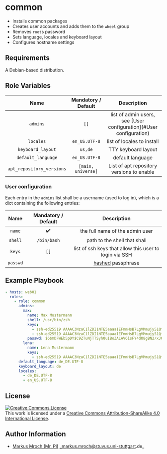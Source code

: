 # common

- Installs common packages
- Creates user accounts and adds them to the `wheel` group
- Removes `root`s password
- Sets language, locales and keyboard layout
- Configures hostname settings

## Requirements

A Debian-based distribution.

## Role Variables

| Name                      | Mandatory / Default | Description                                                        |
|:-------------------------:|:-------------------:|:------------------------------------------------------------------:|
| `admins`                  | `[]`                | list of admin users, see [User configuration](#User configuration) |
| `locales`                 | `en_US.UTF-8`       | list of locales to install                                         |
| `keyboard_layout`         | `us,de`             | TTY keyboard layout                                                |
| `default_language`        | `en_US.UTF-8`       | default language                                                   |
| `apt_repository_versions` | `[main, universe]`  | List of apt repository versions to enable                          |
### User configuration

Each entry in the `admins` list shall be a username (used to log in), which is a dict containing the following entries:

| Name               | Mandatory / Default  | Description                                                                                                           |
|:------------------:|:--------------------:|:---------------------------------------------------------------------------------------------------------------------:|
| `name`             | :heavy_check_mark:   | the full name of the admin user                                                                                       |
| `shell`            | `/bin/bash`          | path to the shell that shall                                                                                          |
| `keys`             | `[]`                 | list of ssh keys that allow this user to login via SSH                                                                |
| `passwd`           |                      | [hashed](http://docs.ansible.com/ansible/faq.html#how-do-i-generate-crypted-passwords-for-the-user-module) passphrase |

## Example Playbook

```yml
- hosts: web01
  roles:
    - role: common
      admins:
        max:
          name: Max Mustermann
          shell: /usr/bin/zsh
          keys:
            - ssh-ed25519 AAAAC3NzaC1lZDI1NTE5aaaaIEFmmHsB7LgVMmujy51QfoSS9hnN7GMEm+Mkcg1YVJnn max123
            - ssh-ed25519 AAAAC3NzaC1lZDI1NTE5aaaaIEFmmHsB7LgVMmujy51QfoSS9hnN7GMEm+Mkcg1YVJnn max321
          passwd: $6$mDFWEb5pDY$C9ZTuNjTTSyh0uIBoZALAV6isFY4dO8gBN2/xJ0yX2rejvr2wKp/wMmHwvoC.gD8NaeozxjhWvNHp3rJEJdJj1
        lena:
          name: Lena Mustermann
          keys:
            - ssh-ed25519 AAAAC3NzaC1lZDI1NTE5aaaaIEFmmHsB7LgVMmujy51QfoSS9hnN7GMEm+Mkcg1YVJnn max123
      default_language: de_DE.UTF-8
      keyboard_layout: de
      locales:
        - de_DE.UTF-8
        - en_US.UTF-8
```

## License

<a rel="license" href="http://creativecommons.org/licenses/by-sa/4.0/"><img alt="Creative Commons License" style="border-width:0" src="https://i.creativecommons.org/l/by-sa/4.0/80x15.png" /></a><br />This work is licensed under a <a rel="license" href="http://creativecommons.org/licenses/by-sa/4.0/">Creative Commons Attribution-ShareAlike 4.0 International License</a>.

## Author Information
* [Markus Mroch (Mr. Pi)](https://github.com/Mr-Pi) _markus.mroch@stuvus.uni-stuttgart.de_
